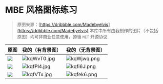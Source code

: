 # MBE 风格图标练习

> 原图来源：[https://dribbble.com/Madebyelvis](https://dribbble.com/Madebyelvis)
> 本库中所有由我制作的图片（不包括原图）均可非商业任意使用，遵循 `MIT` 开源协议

原图|我的（有背景图）|我的（无背景图）
--|--|--
![](https://s2.ax1x.com/2019/03/03/kqWLOs.jpg)|![kqWvT0.jpg](https://s2.ax1x.com/2019/03/03/kqWvT0.jpg)|![kqWjwq.png](https://s2.ax1x.com/2019/03/03/kqWjwq.png)
![](https://s2.ax1x.com/2019/03/03/kqfSYT.jpg)|![kqfPl4.jpg](https://s2.ax1x.com/2019/03/03/kqfPl4.jpg)|![kqfi6J.png](https://s2.ax1x.com/2019/03/03/kqfi6J.png)
![](https://s2.ax1x.com/2019/03/03/kqfAmR.png)|![kqfVTx.jpg](https://s2.ax1x.com/2019/03/03/kqfVTx.jpg)|![kqfek6.png](https://s2.ax1x.com/2019/03/03/kqfek6.png)


